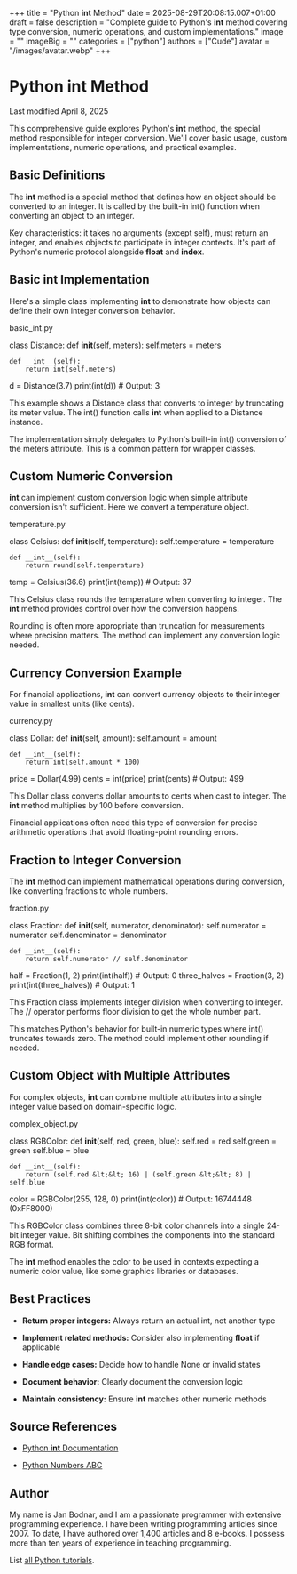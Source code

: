 +++
title = "Python __int__ Method"
date = 2025-08-29T20:08:15.007+01:00
draft = false
description = "Complete guide to Python's __int__ method covering type conversion, numeric operations, and custom implementations."
image = ""
imageBig = ""
categories = ["python"]
authors = ["Cude"]
avatar = "/images/avatar.webp"
+++

# Python __int__ Method

Last modified April 8, 2025

This comprehensive guide explores Python's __int__ method, the
special method responsible for integer conversion. We'll cover basic usage,
custom implementations, numeric operations, and practical examples.

## Basic Definitions

The __int__ method is a special method that defines how an object
should be converted to an integer. It is called by the built-in int()
function when converting an object to an integer.

Key characteristics: it takes no arguments (except self), must return an integer,
and enables objects to participate in integer contexts. It's part of Python's
numeric protocol alongside __float__ and __index__.

## Basic __int__ Implementation

Here's a simple class implementing __int__ to demonstrate how
objects can define their own integer conversion behavior.

basic_int.py
  

class Distance:
    def __init__(self, meters):
        self.meters = meters
    
    def __int__(self):
        return int(self.meters)

d = Distance(3.7)
print(int(d))  # Output: 3

This example shows a Distance class that converts to integer by truncating its
meter value. The int() function calls __int__ when
applied to a Distance instance.

The implementation simply delegates to Python's built-in int()
conversion of the meters attribute. This is a common pattern for wrapper classes.

## Custom Numeric Conversion

__int__ can implement custom conversion logic when simple attribute
conversion isn't sufficient. Here we convert a temperature object.

temperature.py
  

class Celsius:
    def __init__(self, temperature):
        self.temperature = temperature
    
    def __int__(self):
        return round(self.temperature)

temp = Celsius(36.6)
print(int(temp))  # Output: 37

This Celsius class rounds the temperature when converting to integer. The
__int__ method provides control over how the conversion happens.

Rounding is often more appropriate than truncation for measurements where
precision matters. The method can implement any conversion logic needed.

## Currency Conversion Example

For financial applications, __int__ can convert currency objects
to their integer value in smallest units (like cents).

currency.py
  

class Dollar:
    def __init__(self, amount):
        self.amount = amount
    
    def __int__(self):
        return int(self.amount * 100)

price = Dollar(4.99)
cents = int(price)
print(cents)  # Output: 499

This Dollar class converts dollar amounts to cents when cast to integer. The
__int__ method multiplies by 100 before conversion.

Financial applications often need this type of conversion for precise arithmetic
operations that avoid floating-point rounding errors.

## Fraction to Integer Conversion

The __int__ method can implement mathematical operations during
conversion, like converting fractions to whole numbers.

fraction.py
  

class Fraction:
    def __init__(self, numerator, denominator):
        self.numerator = numerator
        self.denominator = denominator
    
    def __int__(self):
        return self.numerator // self.denominator

half = Fraction(1, 2)
print(int(half))  # Output: 0
three_halves = Fraction(3, 2)
print(int(three_halves))  # Output: 1

This Fraction class implements integer division when converting to integer. The
// operator performs floor division to get the whole number part.

This matches Python's behavior for built-in numeric types where int()
truncates towards zero. The method could implement other rounding if needed.

## Custom Object with Multiple Attributes

For complex objects, __int__ can combine multiple attributes into
a single integer value based on domain-specific logic.

complex_object.py
  

class RGBColor:
    def __init__(self, red, green, blue):
        self.red = red
        self.green = green
        self.blue = blue
    
    def __int__(self):
        return (self.red &lt;&lt; 16) | (self.green &lt;&lt; 8) | self.blue

color = RGBColor(255, 128, 0)
print(int(color))  # Output: 16744448 (0xFF8000)

This RGBColor class combines three 8-bit color channels into a single 24-bit
integer value. Bit shifting combines the components into the standard RGB format.

The __int__ method enables the color to be used in contexts
expecting a numeric color value, like some graphics libraries or databases.

## Best Practices

- **Return proper integers:** Always return an actual int, not another type

- **Implement related methods:** Consider also implementing __float__ if applicable

- **Handle edge cases:** Decide how to handle None or invalid states

- **Document behavior:** Clearly document the conversion logic

- **Maintain consistency:** Ensure __int__ matches other numeric methods

## Source References

- [Python __int__ Documentation](https://docs.python.org/3/reference/datamodel.html#object.__int__)

- [Python Numbers ABC](https://docs.python.org/3/library/numbers.html)

## Author

My name is Jan Bodnar, and I am a passionate programmer with extensive
programming experience. I have been writing programming articles since 2007.
To date, I have authored over 1,400 articles and 8 e-books. I possess more
than ten years of experience in teaching programming.

List [all Python tutorials](/python/).